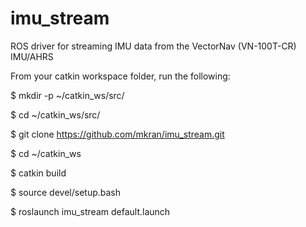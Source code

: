 # imu_stream

ROS driver for streaming IMU data from the VectorNav (VN-100T-CR) IMU/AHRS


From your catkin workspace folder, run the following:

$ mkdir -p ~/catkin_ws/src/

$ cd ~/catkin_ws/src/

$ git clone https://github.com/mkran/imu_stream.git

$ cd ~/catkin_ws

$ catkin build

$ source devel/setup.bash

$ roslaunch imu_stream default.launch

